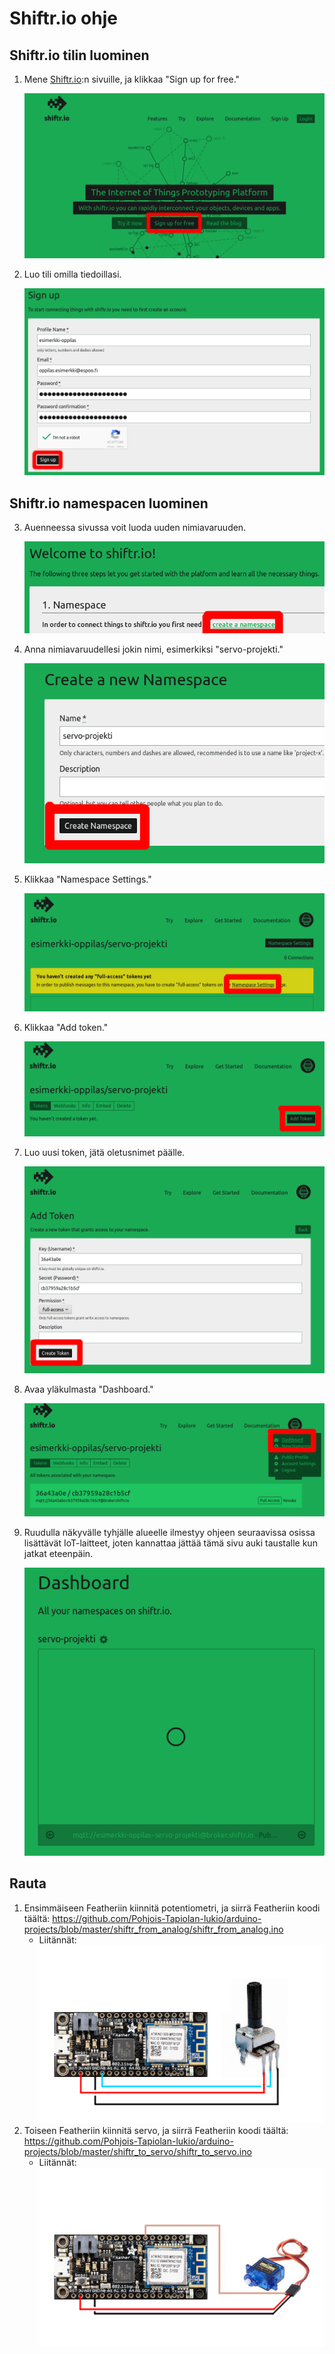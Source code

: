 # Shiftr.io ohje

## Shiftr.io tilin luominen
1. Mene [Shiftr.io](https://shiftr.io):n sivuille, ja klikkaa "Sign up for free."
   
   ![](shiftr/kuva01.png)

2. Luo tili omilla tiedoillasi.
   
   ![](shiftr/kuva02.png)

## Shiftr.io namespacen luominen
3. Auenneessa sivussa voit luoda uuden nimiavaruuden.
   
   ![](shiftr/kuva03.png)

4. Anna nimiavaruudellesi jokin nimi, esimerkiksi "servo-projekti."
   
   ![](shiftr/kuva04.png)

5. Klikkaa "Namespace Settings."
   
   ![](shiftr/kuva05.png)

6. Klikkaa "Add token."
  
   ![](shiftr/kuva06.png)

7. Luo uusi token, jätä oletusnimet päälle.

   ![](shiftr/kuva07.png)

8. Avaa yläkulmasta "Dashboard."

   ![](shiftr/kuva08.png)

9. Ruudulla näkyvälle tyhjälle alueelle ilmestyy ohjeen seuraavissa osissa lisättävät IoT-laitteet, joten kannattaa jättää tämä sivu auki taustalle kun jatkat eteenpäin.

   ![](shiftr/kuva09.png)

## Rauta
1. Ensimmäiseen Featheriin kiinnitä potentiometri, ja siirrä Featheriin koodi täältä: https://github.com/Pohjois-Tapiolan-lukio/arduino-projects/blob/master/shiftr_from_analog/shiftr_from_analog.ino
   - Liitännät:
     ![](shiftr/kuva-pins-01.png)
2. Toiseen Featheriin kiinnitä servo, ja siirrä Featheriin koodi täältä: https://github.com/Pohjois-Tapiolan-lukio/arduino-projects/blob/master/shiftr_to_servo/shiftr_to_servo.ino
   - Liitännät:
     ![](shiftr/kuva-pins-02.png)
